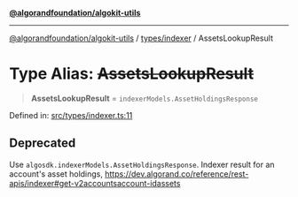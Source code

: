 [**@algorandfoundation/algokit-utils**](../../../README.md)

***

[@algorandfoundation/algokit-utils](../../../README.md) / [types/indexer](../README.md) / AssetsLookupResult

# Type Alias: ~~AssetsLookupResult~~

> **AssetsLookupResult** = `indexerModels.AssetHoldingsResponse`

Defined in: [src/types/indexer.ts:11](https://github.com/algorandfoundation/algokit-utils-ts/blob/main/src/types/indexer.ts#L11)

## Deprecated

Use `algosdk.indexerModels.AssetHoldingsResponse`. Indexer result for an account's asset holdings, https://dev.algorand.co/reference/rest-apis/indexer#get-v2accountsaccount-idassets
